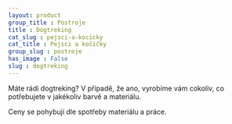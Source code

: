 ```yaml
---
layout: product
group_title : Postroje
title : Dogtreking
cat_slug : pejsci-a-kocicky
cat_title : Pejsci a kočičky
group_slug : postroje
has_image : False
slug : dogtreking
---
```


Máte rádi dogtreking? V případě, že ano, vyrobíme vám cokoliv, co potřebujete v jakékoliv barvě a materiálu.

Ceny se pohybují dle spotřeby materiálu a práce.

